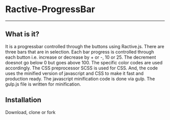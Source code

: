 # Ractive-ProgressBar
---------------------

What is it?
------------
It is a progressbar controlled through the buttons using Ractive.js. There are three bars that are in selection. Each bar progress is 
controlled through each button i.e. increase or decrease by + or -, 10 or 25. The decrement doesnot go below 0 but goes above 100. The 
specific color codes are used accordingly. The CSS preprocessor SCSS is used for CSS. And, the code uses the minified version of 
javascript and CSS to make it fast and production ready. The javascript minification code is done via gulp. The gulp.js file is written 
for minification.


Installation
------------
Download, clone or fork
